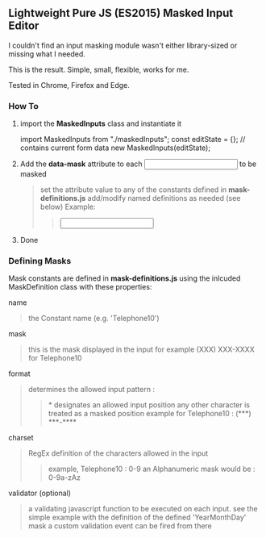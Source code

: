 ## Lightweight Pure JS (ES2015) Masked Input Editor

I couldn't find an input masking module wasn't either library-sized or missing what I needed.

This is the result. Simple, small, flexible, works for me.

Tested in Chrome, Firefox and Edge.

### How To

1. import the **MaskedInputs** class and instantiate it

   import MaskedInputs from "./maskedInputs";
   const editState = {}; // contains current form data
   new MaskedInputs(editState);

2. Add the **data-mask** attribute to each <input> to be masked

   > set the attribute value to any of the constants defined in **mask-definitions.js**
   > add/modify named definitions as needed (see below)
   > Example:
   >
   > >  <input name="Phone" id="Phone" class="form-control" type="tel" data-mask="Telephone10"/>

3. Done

### Defining Masks

Mask constants are defined in **mask-definitions.js** using the inlcuded MaskDefinition class with these properties:

name

> the Constant name (e.g. 'Telephone10')

mask

> this is the mask displayed in the input
> for example (XXX) XXX-XXXX for Telephone10

format

> determines the allowed input pattern :
>
> > \* designates an allowed input position
> > any other character is treated as a masked position
> > example for Telephone10 : (\*\*\*) \*\*\*-\*\*\*\*

charset

> RegEx definition of the characters allowed in the input
>
> > example, Telephone10 : 0-9
> > an Alphanumeric mask would be : 0-9a-zAz

validator (optional)

> a validating javascript function to be executed on each input.
> see the simple example with the definition of the defined 'YearMonthDay' mask
> a custom validation event can be fired from there

